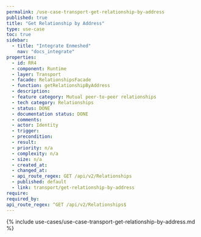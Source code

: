 ```yaml
---
permalink: /use-case-transport-get-relationship-by-address
published: true
title: "Get Relationship by Address"
type: use-case
toc: true
sidebar:
  - title: "Integrate Enmeshed"
    nav: "docs_integrate"
properties:
  - id: RR4
  - component: Runtime
  - layer: Transport
  - facade: RelationshipsFacade
  - function: getRelationshipByAddress
  - description:
  - feature category: Mutual peer-to-peer relationships
  - tech category: Relationships
  - status: DONE
  - documentation status: DONE
  - comments:
  - actor: Identity
  - trigger:
  - precondition:
  - result:
  - priority: n/a
  - complexity: n/a
  - size: n/a
  - created_at:
  - changed_at:
  - api_route_regex: GET /api/v2/Relationships
  - published: default
  - link: transport/get-relationship-by-address
require:
required_by:
api_route_regex: ^GET /api/v2/Relationships$
---
```


{% include use-cases/use-case-transport-get-relationship-by-address.md %}
